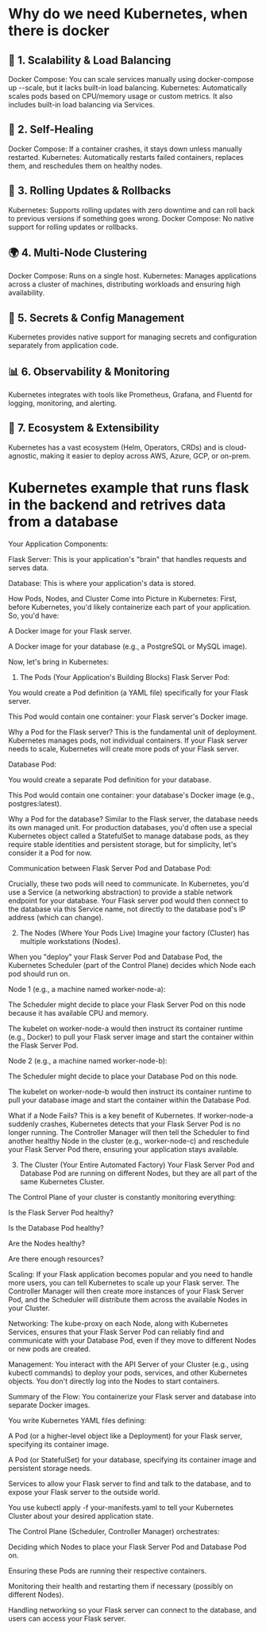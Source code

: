 # Why do we need Kubernetes, when there is docker

## 🧱 1. Scalability & Load Balancing
Docker Compose: You can scale services manually using docker-compose up --scale, but it lacks built-in load balancing.
Kubernetes: Automatically scales pods based on CPU/memory usage or custom metrics. It also includes built-in load balancing via Services.
## 🔁 2. Self-Healing
Docker Compose: If a container crashes, it stays down unless manually restarted.
Kubernetes: Automatically restarts failed containers, replaces them, and reschedules them on healthy nodes.
## 🔄 3. Rolling Updates & Rollbacks
Kubernetes: Supports rolling updates with zero downtime and can roll back to previous versions if something goes wrong.
Docker Compose: No native support for rolling updates or rollbacks.
## 🌍 4. Multi-Node Clustering
Docker Compose: Runs on a single host.
Kubernetes: Manages applications across a cluster of machines, distributing workloads and ensuring high availability.
## 🔐 5. Secrets & Config Management
Kubernetes provides native support for managing secrets and configuration separately from application code.
## 📊 6. Observability & Monitoring
Kubernetes integrates with tools like Prometheus, Grafana, and Fluentd for logging, monitoring, and alerting.
## 🧩 7. Ecosystem & Extensibility
Kubernetes has a vast ecosystem (Helm, Operators, CRDs) and is cloud-agnostic, making it easier to deploy across AWS, Azure, GCP, or on-prem.

# Kubernetes example that runs flask in the backend and retrives data from a database

Your Application Components:

Flask Server: This is your application's "brain" that handles requests and serves data.

Database: This is where your application's data is stored.

How Pods, Nodes, and Cluster Come into Picture in Kubernetes:
First, before Kubernetes, you'd likely containerize each part of your application. So, you'd have:

A Docker image for your Flask server.

A Docker image for your database (e.g., a PostgreSQL or MySQL image).

Now, let's bring in Kubernetes:

1. The Pods (Your Application's Building Blocks)
Flask Server Pod:

You would create a Pod definition (a YAML file) specifically for your Flask server.

This Pod would contain one container: your Flask server's Docker image.

Why a Pod for the Flask server? This is the fundamental unit of deployment. Kubernetes manages pods, not individual containers. If your Flask server needs to scale, Kubernetes will create more pods of your Flask server.

Database Pod:

You would create a separate Pod definition for your database.

This Pod would contain one container: your database's Docker image (e.g., postgres:latest).

Why a Pod for the database? Similar to the Flask server, the database needs its own managed unit. For production databases, you'd often use a special Kubernetes object called a StatefulSet to manage database pods, as they require stable identities and persistent storage, but for simplicity, let's consider it a Pod for now.

Communication between Flask Server Pod and Database Pod:

Crucially, these two pods will need to communicate. In Kubernetes, you'd use a Service (a networking abstraction) to provide a stable network endpoint for your database. Your Flask server pod would then connect to the database via this Service name, not directly to the database pod's IP address (which can change).

2. The Nodes (Where Your Pods Live)
Imagine your factory (Cluster) has multiple workstations (Nodes).

When you "deploy" your Flask Server Pod and Database Pod, the Kubernetes Scheduler (part of the Control Plane) decides which Node each pod should run on.

Node 1 (e.g., a machine named worker-node-a):

The Scheduler might decide to place your Flask Server Pod on this node because it has available CPU and memory.

The kubelet on worker-node-a would then instruct its container runtime (e.g., Docker) to pull your Flask server image and start the container within the Flask Server Pod.

Node 2 (e.g., a machine named worker-node-b):

The Scheduler might decide to place your Database Pod on this node.

The kubelet on worker-node-b would then instruct its container runtime to pull your database image and start the container within the Database Pod.

What if a Node Fails? This is a key benefit of Kubernetes. If worker-node-a suddenly crashes, Kubernetes detects that your Flask Server Pod is no longer running. The Controller Manager will then tell the Scheduler to find another healthy Node in the cluster (e.g., worker-node-c) and reschedule your Flask Server Pod there, ensuring your application stays available.

3. The Cluster (Your Entire Automated Factory)
Your Flask Server Pod and Database Pod are running on different Nodes, but they are all part of the same Kubernetes Cluster.

The Control Plane of your cluster is constantly monitoring everything:

Is the Flask Server Pod healthy?

Is the Database Pod healthy?

Are the Nodes healthy?

Are there enough resources?

Scaling: If your Flask application becomes popular and you need to handle more users, you can tell Kubernetes to scale up your Flask server. The Controller Manager will then create more instances of your Flask Server Pod, and the Scheduler will distribute them across the available Nodes in your Cluster.

Networking: The kube-proxy on each Node, along with Kubernetes Services, ensures that your Flask Server Pod can reliably find and communicate with your Database Pod, even if they move to different Nodes or new pods are created.

Management: You interact with the API Server of your Cluster (e.g., using kubectl commands) to deploy your pods, services, and other Kubernetes objects. You don't directly log into the Nodes to start containers.

Summary of the Flow:
You containerize your Flask server and database into separate Docker images.

You write Kubernetes YAML files defining:

A Pod (or a higher-level object like a Deployment) for your Flask server, specifying its container image.

A Pod (or StatefulSet) for your database, specifying its container image and persistent storage needs.

Services to allow your Flask server to find and talk to the database, and to expose your Flask server to the outside world.

You use kubectl apply -f your-manifests.yaml to tell your Kubernetes Cluster about your desired application state.

The Control Plane (Scheduler, Controller Manager) orchestrates:

Deciding which Nodes to place your Flask Server Pod and Database Pod on.

Ensuring these Pods are running their respective containers.

Monitoring their health and restarting them if necessary (possibly on different Nodes).

Handling networking so your Flask server can connect to the database, and users can access your Flask server.

